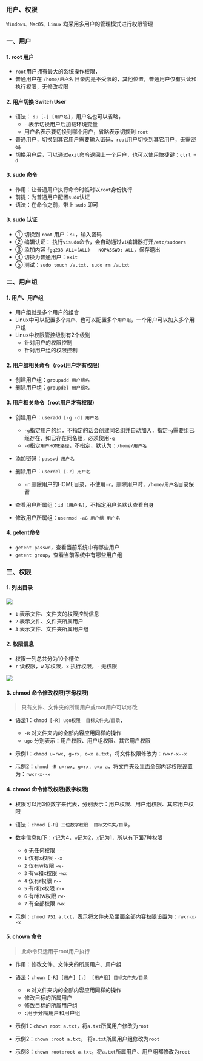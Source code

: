 ### 用户、权限
`Windows、MacOS、Linux` 均采用多用户的管理模式进行权限管理

### 一、用户
#### 1. root 用户
* `root`用户拥有最大的系统操作权限，
* 普通用户在 `/home/用户名` 目录内是不受限的，其他位置，普通用户仅有只读和执行权限，无修改权限

#### 2. 用户切换 Switch User
* 语法： `su [-] [用户名]`，用户名也可以省略，
  * `-` 表示切换用户后加载环境变量
  * 用户名表示要切换到哪个用户，省略表示切换到 `root`
* 普通用户，切换到其它用户需要输入密码，`root`用户切换到其它用户，无需密码
* 切换用户后，可以通过`exit`命令退回上一个用户，也可以使用快捷键：`ctrl + d`


#### 3. sudo 命令
* 作用：让普通用户执行命令时临时以`root`身份执行
* 前提：为普通用户配置`sudo`认证
* 语法：在命令之前，带上 `sudo` 即可

#### 3. sudo 认证
* ① 切换到 `root` 用户：`su`，输入密码
* ② 编辑认证： 执行`visudo`命令，会自动通过`vi`编辑器打开`/etc/sudoers`
* ③ 添加内容 `fgq233 ALL=(ALL)   NOPASSWD: ALL`，保存退出
* ④ 切换为普通用户：`exit`
* ⑤ 测试：`sudo touch /a.txt`、`sudo rm /a.txt`


### 二、用户组
#### 1. 用户、用户组
* 用户组就是多个用户的组合
* Linux中可以配置多个`用户`、也可以配置多个`用户组`，一个用户可以加入多个用户组
* Linux中权限管控级别有2个级别
  * 针对用户的权限控制
  * 针对用户组的权限控制


#### 2. 用户组相关命令（root用户才有权限）
* 创建用户组：`groupadd 用户组名`
* 删除用户组：`groupdel 用户组名`


#### 3. 用户相关命令（root用户才有权限）
* 创建用户：`useradd [-g -d] 用户名`
  * `-g`指定用户的组，不指定的话会创建同名组并自动加入，指定`-g`需要组已经存在，如已存在同名组，必须使用`-g`
  * `-d`指定`用户HOME路径`，不指定，默认为：`/home/用户名`

* 添加密码：`passwd 用户名`

* 删除用户：`userdel [-r] 用户名`
  * `-r` 删除用户的HOME目录，不使用`-r`，删除用户时，`/home/用户名`目录保留
  
* 查看用户所属组：`id [用户名]`，不指定用户名默认查看自身

* 修改用户所属组：`usermod -aG 用户组 用户名`


#### 4. getent命令
* `getent passwd`，查看当前系统中有哪些用户
* `getent group`，查看当前系统中有哪些用户组



### 三、权限
#### 1. 列出目录
![](https://fgq233.github.io/imgs/linux/linux03.png)

* `1` 表示文件、文件夹的权限控制信息
* `2` 表示文件、文件夹所属用户
* `3` 表示文件、文件夹所属用户组

#### 2. 权限信息
* 权限一列总共分为10个槽位 
* `r` 读权限，`w` 写权限，`x` 执行权限，`-` 无权限

![](https://fgq233.github.io/imgs/linux/linux04.png)


#### 3. chmod 命令修改权限(字母权限)
> 只有文件、文件夹的所属用户或root用户可以修改

* 语法1：`chmod [-R] ugo权限  目标文件夹/目录`，
  * `-R` 对文件夹内的全部内容应用同样的操作
  * `ugo` 分别表示：用户权限、用户组权限、其它用户权限

* 示例1：`chmod u=rwx, g=rx, o=x a.txt`，将文件权限修改为：`rwxr-x--x`
* 示例2：`chmod -R u=rwx, g=rx, o=x a`，将文件夹及里面全部内容权限设置为：`rwxr-x--x`

#### 4. chmod 命令修改权限(数字权限)
* 权限可以用3位数字来代表，分别表示：用户权限、用户组权限、其它用户权限
* 语法：`chmod [-R] 三位数字权限  目标文件夹/目录`，
* 数字信息如下：`r`记为4，`w`记为2，`x`记为1，所以有下面7种权限
  * `0` 无任何权限  `---`
  * `1` 仅有x权限   `--x`
  * `2` 仅有w权限  `-w-`
  * `3` 有w和x权限  `-wx`
  * `4` 仅有r权限  `r--`
  * `5` 有r和x权限  `r-x`
  * `6` 有r和w权限  `rw-`
  * `7` 有全部权限  `rwx`
  
* 示例：`chmod 751 a.txt`，表示将文件夹及里面全部内容权限设置为：`rwxr-x--x`


#### 5. chown 命令
> 此命令只适用于root用户执行


* 作用：修改文件、文件夹的所属用户、用户组
* 语法：`chown [-R] [用户] [:]  [用户组] 目标文件夹/目录`
  * `-R` 对文件夹内的全部内容应用同样的操作
  * 修改目标的所属用户
  * 修改目标的所属用户组
  * `:`用于分隔用户和用户组

* 示例1：`chown root a.txt`，将`a.txt`所属用户修改为`root`
* 示例2：`chown :root a.txt`， 将`a.txt`所属用户组修改为`root`
* 示例3：`chown root:root a.txt`，将`a.txt`所属用户、用户组都修改为`root`
